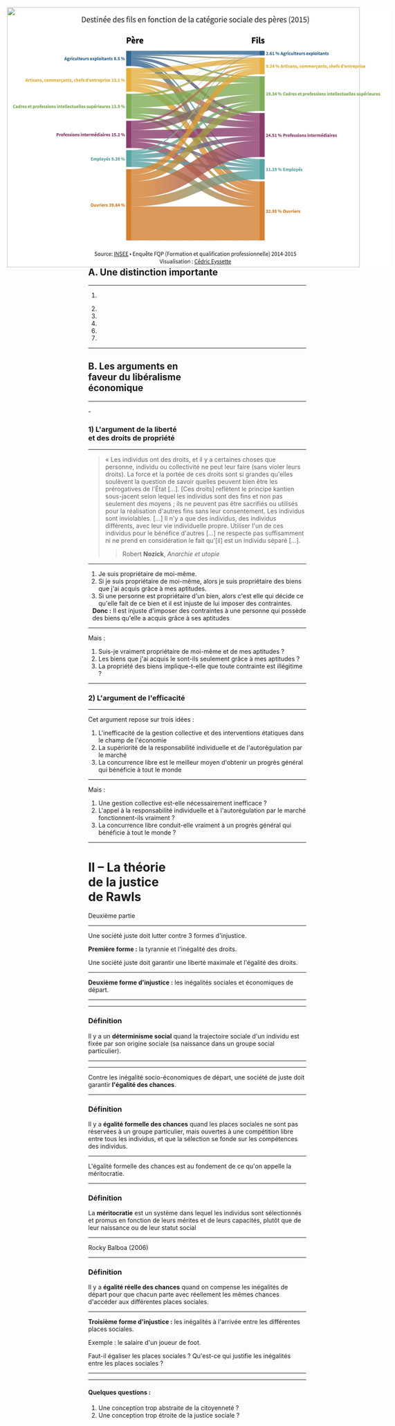 ```yaml
---
marp: true
theme: teaching
paginate: true
size: 4:3
---
```


<!-- _class: titre -->

# Q2b - Qu'est-ce<br>que la justice<br>sociale ? <!-- fit -->
Cédric Eyssette
https://eyssette.github.io/


---
<!-- _class: fppppp -->

1) Imaginons trois enfants et une flûte. Anne affirme que la flûte lui revient parce qu’elle est la seule qui sache en jouer ; Bob parce qu’il est pauvre au point de n’avoir aucun jouet ; Carla parce que c'est elle qui l'a fabriquée. C'est à vous de régler ce litige : que décidez-vous ?
2) Faut-il abolir l'héritage ?
3) Quelles sont les inégalités entre les hommes et les femmes, et que faut-il faire ?


---
<!-- _class: partie -->
# I – Le libéralisme économique
Première partie


---
<!-- _class: souspartie -->
## A. Une distinction importante


---
<!-- _class: i1t0  -->
<style scoped>
img {position:absolute!important; top:55px; left:40px; width:92.2%!important; display:block;  margin: 40px 0px; }
</style>

1. ![](https://raw.githubusercontent.com/eyssette/graphviz-examples/master/diagram/libéralisme-trois-formes-part0.dot.svg)
2) ![](https://raw.githubusercontent.com/eyssette/graphviz-examples/master/diagram/libéralisme-trois-formes-part1.dot.svg)
3) ![](https://raw.githubusercontent.com/eyssette/graphviz-examples/master/diagram/libéralisme-trois-formes-part2.dot.svg)
4) ![](https://raw.githubusercontent.com/eyssette/graphviz-examples/master/diagram/libéralisme-trois-formes-part3.dot.svg)
5) ![](https://raw.githubusercontent.com/eyssette/graphviz-examples/master/diagram/libéralisme-trois-formes-part4.dot.svg)
6) ![](https://raw.githubusercontent.com/eyssette/graphviz-examples/master/diagram/libéralisme-trois-formes-part5.dot.svg)
7) ![](https://raw.githubusercontent.com/eyssette/graphviz-examples/master/diagram/libéralisme-trois-formes.dot.svg)


---
<!-- _class: souspartie -->
## B. Les arguments en<br> faveur du libéralisme<br> économique <!-- fit -->

---
<!-- _class: etape -->-

### 1) L'argument de la liberté <br>et des droits de propriété


---
<!-- _class: citationC fmmmm -->

![bg left:25%](https://manwithoutqualities.files.wordpress.com/2018/02/wk_57696_38511_large.jpg?w=736)

>« Les individus ont des droits, et il y a certaines choses que personne, individu ou collectivité ne peut leur faire (sans violer leurs droits). La force et la portée de ces droits sont si grandes qu'elles soulèvent la question de savoir quelles peuvent bien être les prérogatives de l'État […].
[Ces droits] reflètent le principe kantien sous-jacent selon lequel les individus sont des fins et non pas seulement des moyens ; ils ne peuvent pas être sacrifiés ou utilisés pour la réalisation d'autres fins sans leur consentement. Les individus sont inviolables. […] Il n'y a que des individus, des individus différents, avec leur vie individuelle propre. Utiliser l'un de ces individus pour le bénéfice d'autres […] ne respecte pas suffisamment ni ne prend en considération le fait qu'[il] est un individu séparé […].
>>Robert **Nozick**, _Anarchie et utopie_

<!-- On ne peut pas traiter une personne comme un instrument, une simple ressource

Les partisans du libéralisme économique cherchent souvent à le justifier par des raisons morales fondées sur l'idéal d'un individu souverain, responsable et maître de ses choix. L'intervention de l'État serait une forme de paternalisme portant atteinte à l'autonomie des individus, à leur sens de l'initiative, à leur capacité de décider et de s'organiser par eux-mêmes.
 -->

---
<!-- _class: fpppp  -->
<style scoped>
ol li:nth-of-type(4){list-style-type:none; margin-left:-1em}
</style>
1) Je suis propriétaire de moi-même.
2) Si je suis propriétaire de moi-même, alors je suis propriétaire des biens que j'ai acquis grâce à mes aptitudes.
3) Si une personne est propriétaire d'un bien, alors c'est elle qui décide ce qu'elle fait de ce bien et il est injuste de lui imposer des contraintes.
4) **Donc :** Il est injuste d'imposer des contraintes à une personne qui possède des biens qu'elle a acquis grâce à ses aptitudes


---
<!-- _class:  -->
Mais : 
1) Suis-je vraiment propriétaire de moi-même et de mes aptitudes ?
2) Les biens que j'ai acquis le sont-ils seulement grâce à mes aptitudes ?
3) La propriété des biens implique-t-elle que toute contrainte est illégitime ?

<!-- Suis-je vraiment propriétaire de moi-même et de mes aptitudes ?
Les biens que j'ai acquis le sont-ils seulement grâce à mes aptitudes ?
=> part sociale de l'individu  -->


---
<!-- _class: etape -->
### 2) L'argument de l'efficacité

---
<!-- _class: fpppppp -->
Cet argument repose sur trois idées :

1) L'inefficacité de la gestion collective et des interventions étatiques dans le champ de l'économie
2) La supériorité de la responsabilité individuelle et de l'autorégulation par le marché
3) La concurrence libre est le meilleur moyen d'obtenir un progrès général qui bénéficie à tout le monde

<!-- Vouloir contrôler d'en haut les échanges économiques est voué à l'échec : il faut laisser faire les individus qui sont sur le terrain -->

<!-- 
L'intervention de l'État serait inefficace : l'État n'aurait pas la connaissance des situations locales, ne pourrait pas s'adapter rapidement, et ce type d'intervention n'inciterait pas les individus ou les entreprises à trouver de nouvelles solutions.
La concurrence libre serait le meilleur moyen d'obtenir un progrès économique général, qui bénéficie à tout le monde.
La concurrence libre permettrait d'abolir les privilèges de statut et les inégalités qui reposent sur des hiérarchies traditionnelles instituées. -->

---
<!-- _class:  -->

Mais : 
1) Une gestion collective est-elle nécessairement inefficace ?
2) L'appel à la responsabilité individuelle et à l'autorégulation par le marché fonctionnent-ils vraiment ?
3) La concurrence libre conduit-elle vraiment à un progrès général qui bénéficie à tout le monde ?

<!-- La main invisible du marché -->

---
<!-- _class: partie -->
# II – La théorie <br>de la justice<br> de Rawls <!-- fit -->
Deuxième partie


---
<!-- _class:  -->
Une société juste doit lutter contre 3&nbsp;formes d'injustice.

<span data-marpit-fragment="1">**Première forme :** la tyrannie et l'inégalité des droits.</span>

<span data-marpit-fragment="2">Une société juste doit garantir une liberté maximale et l'égalité des droits.</span>



---
<!-- _class:  -->
**Deuxième forme d'injustice :** les inégalités sociales et économiques de départ.





---
<!-- _class: i1t0 -->
[![](https://static.fnac-static.com/multimedia/Images/FR/NR/35/8a/86/8817205/1540-1/tsp20170512110356/Nes-sous-la-meme-etoile.jpg)](https://ladigitale.dev/digiplay/#/v/624d3f97f4169)

---
<!-- _class: definition -->
### Définition
Il y a un **déterminisme social** quand la trajectoire sociale d'un individu est fixée par son origine sociale (sa naissance dans un groupe social particulier).


<!-- 
2) L'égalité formelle des chances : les places sociales ne sont pas réservées à un groupe particulier, elles sont ouvertes à une concurrence libre entre individus, et fondées sur les compétences des individus.
3) L'égalité réelle des chances : on compense les inégalités de départ pour que chacun parte avec les mêmes chances réelles d'accéder aux différentes places sociales.
4) Les sociétés justes au sens de Rawls : il faut aussi égaliser les places sociales ; les différences entre les places sociales ne sont justes que si elles contribuent à améliorer la situation de tout le monde et surtout des plus défavorisés. -->


---
<!-- _class: i1t0 -->

[![](https://raw.githubusercontent.com/eyssette/marp-slides/master/slides/images/destin%C3%A9e-fils-en-fonction-cat%C3%A9gorie-sociale-p%C3%A8res.jpg)](https://public.flourish.studio/visualisation/9306102/)


---
<!-- _class:  -->
Contre les inégalité socio-économiques de départ, une société de juste doit garantir **l'égalité des chances**.

---
<!-- _class: definition fppppp-->
### Définition
Il y a **égalité formelle des chances** quand les places sociales ne sont pas réservées à un groupe particulier, mais ouvertes à une compétition libre entre tous les individus, et que la sélection se fonde sur les compétences des individus.


---
<!-- _class:  -->
L'égalité formelle des chances est au fondement de ce qu'on appelle la méritocratie.


---
<!-- _class: definition -->

### Définition
La **méritocratie** est un système dans lequel les individus sont sélectionnés et promus en fonction de leurs mérites et de leurs capacités, plutôt que de leur naissance ou de leur statut social


---
<!-- _class: i1t1 vertical -->
<style scoped>
img {height:600px; margin-top:5px!important}
</style>

[![](https://fr.web.img5.acsta.net/r_1280_720/medias/nmedia/18/36/21/60/18818641.jpg)](https://drive.google.com/file/d/1EqvCaLn3VWGkQ1gLYzBiaXV8JINRyYDr/view)

Rocky Balboa (2006)

---
<!-- _class: definition -->
### Définition
Il y a **égalité réelle des chances** quand on compense les inégalités de départ pour que chacun parte avec réellement les mêmes chances d'accéder aux différentes places sociales.


---
<!-- _class:  -->
**Troisième forme d'injustice :** les inégalités à l'arrivée entre les différentes places sociales.


<span data-marpit-fragment="1">Exemple : le salaire d'un joueur de foot.</span>

<span data-marpit-fragment="2">Faut-il égaliser les places sociales ? Qu'est-ce qui justifie les inégalités entre les places sociales ?</span>


---
<!-- _class:  -->

<!-- Une société juste pour Rawls doit assurer un progrès social au service de tous et surtout des plus défavorisés. -->


---
<!-- _class:  -->

#### Quelques questions :

1) Une conception trop abstraite de la citoyenneté ?
2) Une conception trop étroite de la justice sociale ?

<!-- Ressources réelles, capabilités ? -->